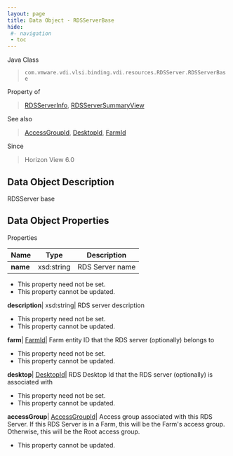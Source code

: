 ```yaml
---
layout: page
title: Data Object - RDSServerBase
hide:
 #- navigation
 - toc
---
```






Java Class  
> `com.vmware.vdi.vlsi.binding.vdi.resources.RDSServer.RDSServerBase`

Property of  
> [RDSServerInfo](vdi.resources.RDSServer.RDSServerInfo.md#field_detail), [RDSServerSummaryView](vdi.resources.RDSServer.RDSServerSummaryView.md#field_detail)

See also  
> [AccessGroupId](vdi.entity.AccessGroupId.md), [DesktopId](vdi.entity.DesktopId.md), [FarmId](vdi.entity.FarmId.md)

Since  
> Horizon View 6.0


## Data Object Description 

RDSServer base 

## Data Object Properties

Properties

Name |  Type |  Description   
---|---|---  
**name**|  xsd:string|  RDS Server name   


* This property need not be set.
* This property cannot be updated.

  
**description**|  xsd:string|  RDS server description   


* This property need not be set.
* This property cannot be updated.

  
**farm**| [FarmId](vdi.entity.FarmId.md)|  Farm entity ID that the RDS server (optionally) belongs to   


* This property need not be set.
* This property cannot be updated.

  
**desktop**| [DesktopId](vdi.entity.DesktopId.md)|  RDS Desktop Id that the RDS server (optionally) is associated with   


* This property need not be set.
* This property cannot be updated.

  
**accessGroup**| [AccessGroupId](vdi.entity.AccessGroupId.md)|  Access group associated with this RDS Server. If this RDS Server is in a Farm, this will be the Farm's access group. Otherwise, this will be the Root access group.   


* This property cannot be updated.

  
  
  
   
  
  
